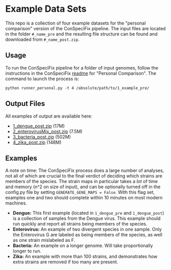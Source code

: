 # Example Data Sets
This repo is a collection of four example datasets for the "personal comparison" version of the ConSpeciFix pipeline. The input files are located in the folder `#_name_pre` and the resulting file structure can be found and downloaded from `#_name_post.zip`.

## Usage
To run the ConSpeciFix pipeline for a folder of input genomes, follow the instructions in the ConSpeciFix [readme](https://github.com/Bobay-Ochman/ConSpeciFix/blob/master/README.md) for "Personal Comparison". The command to launch the process is:

```
python runner_personal.py -t 4 /absolute/path/to/1_example_pre/
```

## Output Files

All examples of output are available here:

- [1\_dengue\_post.zip]() (17M)
- [2\_enterovirusMix\_post.zip]() (7.5M)
- [3\_bacteria\_post.zip]() (502M)
- [4\_zika\_post.zip]() (148M)

## Examples

A note on time: The ConSpeciFix process does a large number of analyses, not all of which are crucial to the final verdict of deciding which strains are members of the species. The strain maps in particular takes a *lot* of time and memory (n^2 on size of input), and can be optionally turned off in the config.py file by setting `GENERATE_GENE_MAPS = False`. With this flag set, examples one and two should complete within 10 minutes on most modern machines.

- **Dengue:** This first example (located in `1_dengue_pre` and `1_dengue_post`) is a collection of samples from the Dengue virus. This example should run quickly and report all strains being members of the species.
- **Enterovirus:** An example of two divergent species in one sample. Only the Enterovirus G are labeled as being members of the species, as well as one strain mislabeled as F.
- **Bacteria:** An example on a longer genome. Will take proportionally longer to run.
- **Zika:** An example with more than 100 strains, and demonstrates how extra strains are removed if too many are present.
